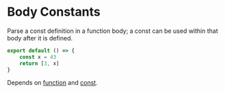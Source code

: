 # Body Constants

Parse a const definition in a function body; a const can be used within that body after it is defined.

```js
export default () => {
    const x = 43
    return [3, x]
}
```

Depends on [function](./3110-function.md) and [const](./2120-const.md).
